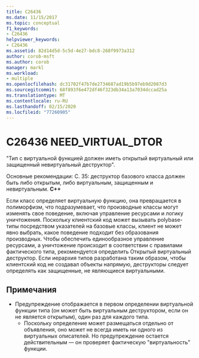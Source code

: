 ```yaml
---
title: C26436
ms.date: 11/15/2017
ms.topic: conceptual
f1_keywords:
- C26436
helpviewer_keywords:
- C26436
ms.assetid: 82d14d5d-5c5d-4e27-bdc8-268f9973a312
author: corob-msft
ms.author: corob
manager: markl
ms.workload:
- multiple
ms.openlocfilehash: dc31702f47b7de2734687ad19b5b97eb9d2087d3
ms.sourcegitcommit: 68f893f6e472df46f323db34a13a7034dccad25a
ms.translationtype: MT
ms.contentlocale: ru-RU
ms.lasthandoff: 02/15/2020
ms.locfileid: "77260905"
---
```

# <a name="c26436-need_virtual_dtor"></a>C26436 NEED_VIRTUAL_DTOR
"Тип с виртуальной функцией должен иметь открытый виртуальный или защищенный невиртуальный деструктор".

Основные рекомендации: C. 35: деструктор базового класса должен быть либо открытым, либо виртуальным, защищенным и невиртуальным. **C++**

Если класс определяет виртуальную функцию, она превращается в полиморфизм, что подразумевает, что производные классы могут изменять свое поведение, включая управление ресурсами и логику уничтожения. Поскольку клиентский код может вызывать polybase-типы посредством указателей на базовые классы, клиент не может явно выбрать, какое поведение подходит без образования производных. Чтобы обеспечить единообразное управление ресурсами, а уничтожение происходит в соответствии с правилами фактического типа, рекомендуется определить Открытый виртуальный деструктор. Если иерархия типов разработана таким образом, чтобы клиентский код не создавал объекты напрямую, деструкторы следует определять как защищенные, не являющиеся виртуальными.

## <a name="remarks"></a>Примечания
- Предупреждение отображается в первом определении виртуальной функции типа (он может быть виртуальным деструктором, если он не является открытым), один раз для каждого типа.
  - Поскольку определение может размещаться отдельно от объявления, оно может не всегда иметь ни одного из виртуальных описателей. Но предупреждение остается действительным — он проверяет фактическую "виртуальность" функции.
